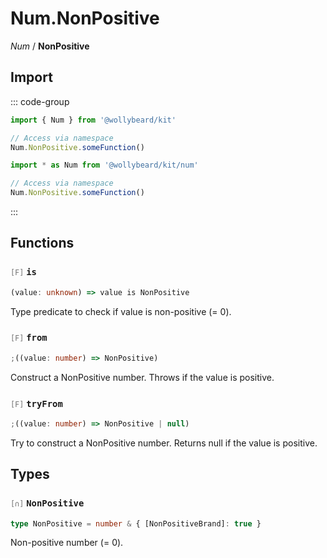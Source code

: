 # Num.NonPositive

_Num_ / **NonPositive**

## Import

::: code-group

```typescript [Namespace]
import { Num } from '@wollybeard/kit'

// Access via namespace
Num.NonPositive.someFunction()
```

```typescript [Barrel]
import * as Num from '@wollybeard/kit/num'

// Access via namespace
Num.NonPositive.someFunction()
```

:::

## Functions

### <span style="opacity: 0.6; font-weight: normal; font-size: 0.85em;">`[F]`</span> `is`

```typescript
(value: unknown) => value is NonPositive
```

<SourceLink href="https://github.com/jasonkuhrt/kit/blob/main/./src/domains/num/non-positive/non-positive.ts#L16" />

Type predicate to check if value is non-positive (= 0).

### <span style="opacity: 0.6; font-weight: normal; font-size: 0.85em;">`[F]`</span> `from`

```typescript
;((value: number) => NonPositive)
```

<SourceLink href="https://github.com/jasonkuhrt/kit/blob/main/./src/domains/num/non-positive/non-positive.ts#L24" />

Construct a NonPositive number. Throws if the value is positive.

### <span style="opacity: 0.6; font-weight: normal; font-size: 0.85em;">`[F]`</span> `tryFrom`

```typescript
;((value: number) => NonPositive | null)
```

<SourceLink href="https://github.com/jasonkuhrt/kit/blob/main/./src/domains/num/non-positive/non-positive.ts#L35" />

Try to construct a NonPositive number. Returns null if the value is positive.

## Types

### <span style="opacity: 0.6; font-weight: normal; font-size: 0.85em;">`[∩]`</span> `NonPositive`

```typescript
type NonPositive = number & { [NonPositiveBrand]: true }
```

<SourceLink href="https://github.com/jasonkuhrt/kit/blob/main/./src/domains/num/non-positive/non-positive.ts#L11" />

Non-positive number (= 0).
